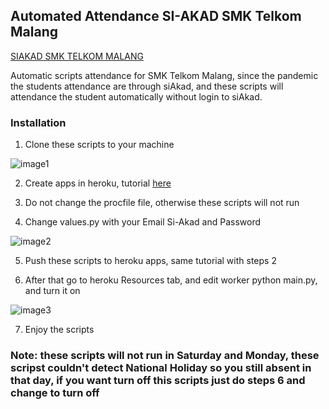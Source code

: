 ## Automated Attendance SI-AKAD SMK Telkom Malang

[SIAKAD SMK TELKOM MALANG](https://siswa.smktelkom-mlg.sch.id)

Automatic scripts attendance for SMK Telkom Malang, since the pandemic the students attendance are through siAkad, and these scripts will attendance the student automatically without login to siAkad.

### Installation

1. Clone these scripts to your machine
  
  ![image1](https://github.com/lleans/auto-absen-siakad/blob/master/image/image1.png?raw=true)

2. Create apps in heroku, tutorial [here](https://youtu.be/rfdNIOYGYVI)

3. Do not change the procfile file, otherwise these scripts will not run

4. Change values.py with  your Email Si-Akad and Password  

![image2](https://github.com/lleans/auto-absen-siakad/blob/master/image/image2.png?raw=true)

5. Push these scripts to heroku apps, same tutorial with steps 2

6. After that go to heroku Resources tab, and edit worker python main.py, and turn it on

![image3](https://github.com/lleans/auto-absen-siakad/blob/master/image/1.gif?raw=true)

7. Enjoy the scripts

### Note: these scripts will not run in Saturday and Monday, these scripst couldn't detect National Holiday so you still absent in that day, if you want turn off this scripts just do steps 6 and change to turn off
